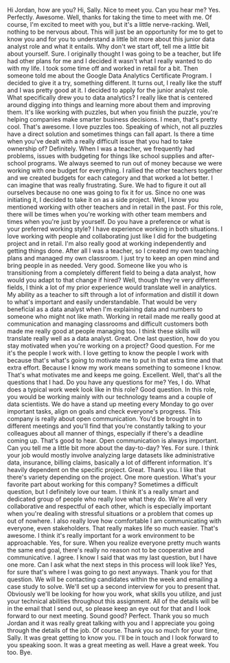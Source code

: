 
Hi Jordan, how are you? Hi, Sally. Nice to meet you. Can you hear me? Yes. Perfectly. Awesome. Well, thanks for taking the time to meet with me. Of course, I'm excited to meet with you, but it's a little nerve-racking. Well, nothing to be nervous about. This will just be an opportunity for me to get to know you and for you to understand a little bit more about this junior data analyst role and what it entails. Why don't we start off, tell me a little bit about yourself. Sure. I originally thought I was going to be a teacher, but life had other plans for me and I decided it wasn't what I really wanted to do with my life. I took some time off and worked in retail for a bit. Then someone told me about the Google Data Analytics Certificate Program. I decided to give it a try, something different. It turns out, I really like the stuff and I was pretty good at it. I decided to apply for the junior analyst role. What specifically drew you to data analytics? I really like that is centered around digging into things and learning more about them and improving them. It's like working with puzzles, but when you finish the puzzle, you're helping companies make smarter business decisions. I mean, that's pretty cool. That's awesome. I love puzzles too. Speaking of which, not all puzzles have a direct solution and sometimes things can fall apart. Is there a time when you've dealt with a really difficult issue that you had to take ownership of? Definitely. When I was a teacher, we frequently had problems, issues with budgeting for things like school supplies and after-school programs. We always seemed to run out of money because we were working with one budget for everything. I rallied the other teachers together and we created budgets for each category and that worked a lot better. I can imagine that was really frustrating. Sure. We had to figure it out all ourselves because no one was going to fix it for us. Since no one was initiating it, I decided to take it on as a side project. Well, I know you mentioned working with other teachers and in retail in the past. For this role, there will be times when you're working with other team members and times when you're just by yourself. Do you have a preference or what is your preferred working style? I have experience working in both situations. I love working with people and collaborating just like I did for the budgeting project and in retail. I'm also really good at working independently and getting things done. After all I was a teacher, so I created my own teaching plans and managed my own classroom. I just try to keep an open mind and bring people in as needed. Very good. Someone like you who is transitioning from a completely different field to being a data analyst, how would you adapt to that change if hired? Well, though they're very different fields, I think a lot of my prior experience would translate well in analytics. My ability as a teacher to sift through a lot of information and distill it down to what's important and easily understandable. That would be very beneficial as a data analyst when I'm explaining data and numbers to someone who might not like math. Working in retail made me really good at communication and managing classrooms and difficult customers both made me really good at people managing too. I think these skills will translate really well as a data analyst. Great. One last question, how do you stay motivated when you're working on a project? Good question. For me it's the people I work with. I love getting to know the people I work with because that's what's going to motivate me to put in that extra time and that extra effort. Because I know my work means something to someone I know. That's what motivates me and keeps me going. Excellent. Well, that's all the questions that I had. Do you have any questions for me? Yes, I do. What does a typical work week look like in this role? Good question. In this role, you would be working mainly with our technology teams and a couple of data scientists. We do have a stand up meeting every Monday to go over important tasks, align on goals and check everyone's progress. This company is really about open communication. You'd be brought in to different meetings and you'll find that you're constantly talking to your colleagues about all manner of things, especially if there's a deadline coming up. That's good to hear. Open communication is always important. Can you tell me a little bit more about the day-to-day? Yes. For sure. I think your job would mostly involve analyzing large datasets like administrative data, insurance, billing claims, basically a lot of different information. It's heavily dependent on the specific project. Great. Thank you. I like that there's variety depending on the project. One more question. What's your favorite part about working for this company? Sometimes a difficult question, but I definitely love our team. I think it's a really smart and dedicated group of people who really love what they do. We're all very collaborative and respectful of each other, which is especially important when you're dealing with stressful situations or a problem that comes up out of nowhere. I also really love how comfortable I am communicating with everyone, even stakeholders. That really makes life so much easier. That's awesome. I think it's really important for a work environment to be approachable. Yes, for sure. When you realize everyone pretty much wants the same end goal, there's really no reason not to be cooperative and communicative. I agree. I know I said that was my last question, but I have one more. Can I ask what the next steps in this process will look like? Yes, for sure that's where I was going to go next anyways. Thank you for that question. We will be contacting candidates within the week and emailing a case study to solve. We'll set up a second interview for you to present that. Obviously we'll be looking for how you work, what skills you utilize, and just your technical abilities throughout this assignment. All of the details will be in the email that I send out, so please keep an eye out for that and I look forward to our next meeting. Sound good? Perfect. Thank you so much Jordan and it was really great talking with you and I appreciate you going through the details of the job. Of course. Thank you so much for your time, Sally. It was great getting to know you. I'll be in touch and I look forward to you speaking soon. It was a great meeting as well. Have a great week. You too. Bye.